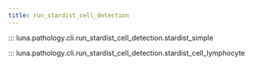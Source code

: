 ```yaml
---
title: run_stardist_cell_detection
---
```

::: luna.pathology.cli.run_stardist_cell_detection.stardist_simple

::: luna.pathology.cli.run_stardist_cell_detection.stardist_cell_lymphocyte
